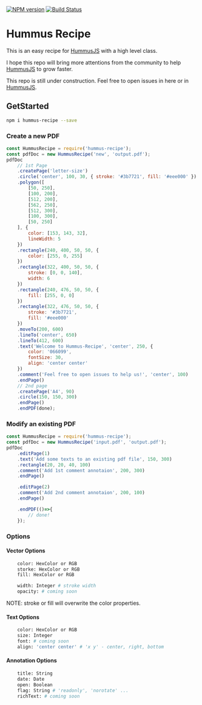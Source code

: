 [![NPM version](http://img.shields.io/npm/v/hummus.svg?style=flat)](https://www.npmjs.org/package/hummus-recipe)
[![Build Status](https://travis-ci.org/chunyenHuang/hummusRecipe.svg?branch=master)](https://travis-ci.org/chunyenHuang/hummusRecipe)
# Hummus Recipe

This is an easy recipe for [HummusJS](https://github.com/galkahana/HummusJS) with a high level class.

I hope this repo will bring more attentions from the community to help [HummusJS](https://github.com/galkahana/HummusJS) to grow faster. 

This repo is still under construction. Feel free to open issues in here or in [HummusJS](https://github.com/galkahana/HummusJS).

## GetStarted

```bash
npm i hummus-recipe --save
```

### Create a new PDF

```javascript
const HummusRecipe = require('hummus-recipe');
const pdfDoc = new HummusRecipe('new', 'output.pdf');
pdfDoc
    // 1st Page
    .createPage('letter-size')
    .circle('center', 100, 30, { stroke: '#3b7721', fill: '#eee000' })
    .polygon([
        [50, 250],
        [100, 200],
        [512, 200],
        [562, 250],
        [512, 300],
        [100, 300],
        [50, 250]
    ], {
        color: [153, 143, 32],
        lineWidth: 5
    })
    .rectangle(240, 400, 50, 50, {
        color: [255, 0, 255]
    })
    .rectangle(322, 400, 50, 50, {
        stroke: [0, 0, 140],
        width: 6
    })
    .rectangle(240, 476, 50, 50, {
        fill: [255, 0, 0]
    })
    .rectangle(322, 476, 50, 50, {
        stroke: '#3b7721',
        fill: '#eee000'
    })
    .moveTo(200, 600)
    .lineTo('center', 650)
    .lineTo(412, 600)
    .text('Welcome to Hummus-Recipe', 'center', 250, {
        color: '066099',
        fontSize: 30,
        align: 'center center'
    })
    .comment('Feel free to open issues to help us!', 'center', 100)
    .endPage()
    // 2nd page
    .createPage('A4', 90)
    .circle(150, 150, 300)
    .endPage()
    .endPDF(done);
```

### Modify an existing PDF

```javascript
const HummusRecipe = require('hummus-recipe');
const pdfDoc = new HummusRecipe('input.pdf', 'output.pdf');
pdfDoc
    .editPage(1)
    .text('Add some texts to an existing pdf file', 150, 300)
    .rectangle(20, 20, 40, 100)
    .comment('Add 1st comment annotaion', 200, 300)
    .endPage()

    .editPage(2)
    .comment('Add 2nd comment annotaion', 200, 100)
    .endPage()

    .endPDF(()=>{
        // done!
    });
```

### Options

#### Vector Options

```bash
    color: HexColor or RGB
    storke: HexColor or RGB
    fill: HexColor or RGB

    width: Integer # stroke width
    opacity: # coming soon
```

NOTE: stroke or fill will overwrite the color properties.

#### Text Options

```bash
    color: HexColor or RGB
    size: Integer
    font: # coming soon
    align: 'center center' # 'x y' - center, right, bottom
```

#### Annotation Options

```bash
    title: String
    date: Date
    open: Boolean
    flag: String # 'readonly', 'norotate' ...
    richText: # coming soon
```
